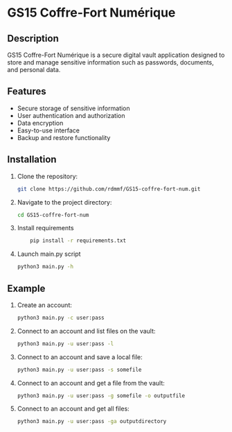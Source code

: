 # GS15 Coffre-Fort Numérique

## Description
GS15 Coffre-Fort Numérique is a secure digital vault application designed to store and manage sensitive information such as passwords, documents, and personal data.

## Features
- Secure storage of sensitive information
- User authentication and authorization
- Data encryption
- Easy-to-use interface
- Backup and restore functionality

## Installation
1. Clone the repository:
    ```bash
    git clone https://github.com/rdmmf/GS15-coffre-fort-num.git
    ```
2. Navigate to the project directory:
    ```bash
    cd GS15-coffre-fort-num
    ```
3. Install requirements
    ```bash
        pip install -r requirements.txt
    ```
4. Launch main.py script
    ```bash
    python3 main.py -h
    ```
## Example
1. Create an account:
    ```bash
    python3 main.py -c user:pass
    ```
2. Connect to an account and list files on the vault:
    ```bash
    python3 main.py -u user:pass -l
    ```
3. Connect to an account and save a local file:
    ```bash
    python3 main.py -u user:pass -s somefile
    ```
4. Connect to an account and get a file from the vault:
    ```bash
    python3 main.py -u user:pass -g somefile -o outputfile
    ```
5. Connect to an account and get all files:
    ```bash
    python3 main.py -u user:pass -ga outputdirectory
    ```
